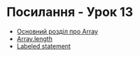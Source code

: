 # Посилання - Урок 13

- [Основний розділ про Array](https://developer.mozilla.org/en-US/docs/Web/JavaScript/Reference/Global_Objects/Array)
- [Array.length](https://developer.mozilla.org/en-US/docs/Web/JavaScript/Reference/Global_Objects/Array/length?authuser=0&hl=uk)
- [Labeled statement](https://developer.mozilla.org/en-US/docs/Web/JavaScript/Reference/Statements/label?authuser=0&hl=uk)
